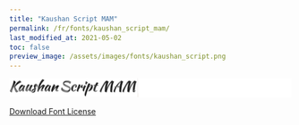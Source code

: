 ```yaml
---
title: "Kaushan Script MAM"
permalink: /fr/fonts/kaushan_script_mam/
last_modified_at: 2021-05-02
toc: false
preview_image: /assets/images/fonts/kaushan_script.png
---
```

![KaushanScjript](/assets/images/fonts/kaushan_script.png)

[Download Font License](https://github.com/inkstitch/inkstitch/tree/main/fonts/kaushan_script_MAM/LICENSE)
